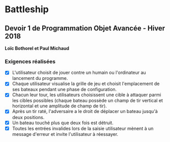 # Battleship

<h2>Devoir 1 de Programmation Objet Avancée - Hiver 2018</h2>
<b>Loïc Bothorel et Paul Michaud</b>

<h3>Exigences réalisées</h3>

- [x] L'utilisateur choisit de jouer contre un humain ou l'ordinateur au lancement du programme.
- [x] Chaque utilisateur visualise la grille de jeu et choisit l'emplacement de ses bateaux pendant une phase de configuration.
- [x] Chacun leur tour, les utilisateurs choisissent une cible à attaquer parmi les cibles possibles (chaque bateau possède un champ de tir vertical et horizontal et une amplitude de champ de tir).
- [x] Après un tir raté, l'adversaire a le droit de déplacer un bateau jusqu'à deux positions.
- [x] Un bateau touché plus que deux fois est détruit.
- [x] Toutes les entrées invalides lors de la saisie utilisateur mènent à un message d'erreur et invite l'utilisateur à réessayer.
